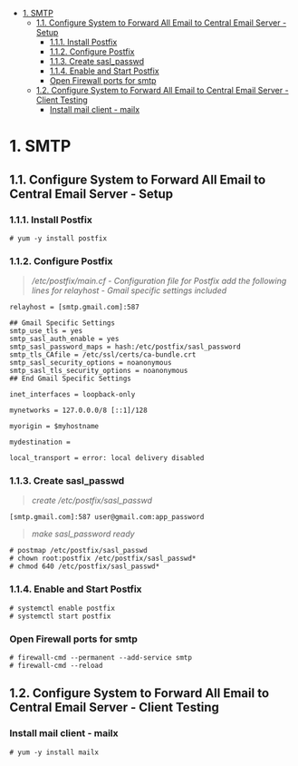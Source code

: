 <!-- TOC -->

- [1. SMTP](#1-smtp)
    - [1.1. Configure System to Forward All Email to Central Email Server - Setup](#11-configure-system-to-forward-all-email-to-central-email-server---setup)
        - [1.1.1. Install Postfix](#111-install-postfix)
        - [1.1.2. Configure Postfix](#112-configure-postfix)
        - [1.1.3. Create sasl_passwd](#113-create-saslpasswd)
        - [1.1.4. Enable and Start Postfix](#114-enable-and-start-postfix)
        - [Open Firewall ports for smtp](#open-firewall-ports-for-smtp)
    - [1.2. Configure System to Forward All Email to Central Email Server - Client Testing](#12-configure-system-to-forward-all-email-to-central-email-server---client-testing)
        - [Install mail client - mailx](#install-mail-client---mailx)

<!-- /TOC -->

# 1. SMTP

## 1.1. Configure System to Forward All Email to Central Email Server - Setup

### 1.1.1. Install Postfix

``` shell
# yum -y install postfix
```

### 1.1.2. Configure Postfix

>*/etc/postfix/main.cf - Configuration file for Postfix*
>*add the following lines for relayhost - Gmail specific settings included*

``` shell
relayhost = [smtp.gmail.com]:587

## Gmail Specific Settings
smtp_use_tls = yes
smtp_sasl_auth_enable = yes
smtp_sasl_password_maps = hash:/etc/postfix/sasl_password
smtp_tls_CAfile = /etc/ssl/certs/ca-bundle.crt
smtp_sasl_security_options = noanonymous
smtp_sasl_tls_security_options = noanonymous
## End Gmail Specific Settings

inet_interfaces = loopback-only

mynetworks = 127.0.0.0/8 [::1]/128

myorigin = $myhostname

mydestination =

local_transport = error: local delivery disabled
```

### 1.1.3. Create sasl_passwd

>*create /etc/postfix/sasl_passwd*

``` shell
[smtp.gmail.com]:587 user@gmail.com:app_password
```

>*make sasl_password ready*

``` shell
# postmap /etc/postfix/sasl_passwd
# chown root:postfix /etc/postfix/sasl_passwd*
# chmod 640 /etc/postfix/sasl_passwd*
```

### 1.1.4. Enable and Start Postfix

``` shell
# systemctl enable postfix
# systemctl start postfix
```

### Open Firewall ports for smtp

``` shell
# firewall-cmd --permanent --add-service smtp
# firewall-cmd --reload
```

## 1.2. Configure System to Forward All Email to Central Email Server - Client Testing

### Install mail client - mailx

``` shell
# yum -y install mailx
```